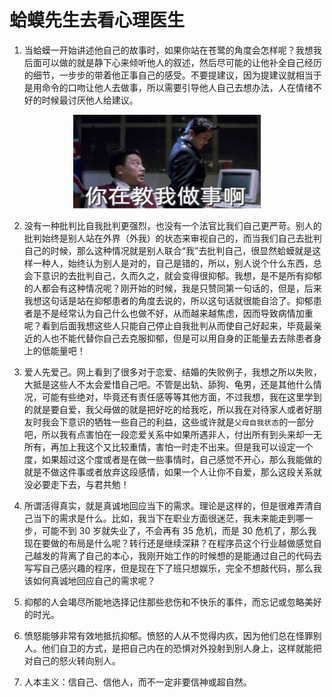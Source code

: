 # 蛤蟆先生去看心理医生


1. 当蛤蟆一开始讲述他自己的故事时，如果你站在苍鹭的角度会怎样呢？我想我后面可以做的就是静下心来倾听他人的叙述，然后尽可能的让他补全自己经历的细节，一步步的带着他正事自己的感受。不要提建议，因为提建议就相当于是用命令的口吻让他人去做事，所以需要引导他人自己去想办法，人在情绪不好的时候最讨厌他人给建议。

<div style="text-align: center;">
  <img src="你在教我做事啊.jpg" width="300" height="150" />
</div>

2. 没有一种批判比自我批判更强烈，也没有一个法官比我们自己更严苛。别人的批判始终是别人站在外界（外我）的状态来审视自己的，而当我们自己去批判自己的时候，那么这种情况就是别人联合“我”去批判自己，很显然蛤蟆就是这样一种人，始终认为别人是对的，自己是错的，所以，别人说个什么东西，总会下意识的去批判自己，久而久之，就会变得很抑郁。我想，是不是所有抑郁的人都会有这种情况呢？刚开始的时候，我是只赞同第一句话的，但是，后来我想这句话是站在抑郁患者的角度去说的，所以这句话就很能自洽了。抑郁患者是不是经常认为自己什么也做不好，从而越来越焦虑，因而导致病情加重呢？看到后面我想这些人只能自己停止自我批判从而使自己好起来，毕竟最亲近的人也不能代替你自己去克服抑郁，但是可以用自身的正能量去去除患者身上的低能量吧！

3. 爱人先爱己。网上看到了很多对于恋爱、结婚的失败例子，我想之所以失败，大抵是这些人不太会爱惜自己吧。不管是出轨、舔狗、龟男，还是其他什么情况，可能有些绝对，毕竟还有责任感等等其他方面，不过我想，我在这里学到的就是要自爱，我父母做的就是把好吃的给我吃，所以我在对待家人或者好朋友时我会下意识的牺牲一些自己的利益，这些或许就是`父母自我状态`的一部分吧，所以我有点害怕在一段恋爱关系中如果所遇非人，付出所有到头来却一无所有，再加上我这个又比较重情，害怕一时走不出来。但是我可以设定一个度，如果超过这个度或者是在做一些事情时，自己感觉不开心，那么我能做的就是不做这件事或者放弃这段感情，如果一个人让你不自爱，那么这段关系就没必要走下去，与君共勉！

4. 所谓活得真实，就是真诚地回应当下的需求。理论是这样的，但是很难弄清自己当下的需求是什么。比如，我当下在职业方面很迷茫，我未来能走到哪一步，可能不到 30 岁就失业了，不会再有 35 危机，而是 30 危机了，那么我现在要做的布局是什么呢？转行还是继续深耕？在程序员这个行业越做感觉自己越发的背离了自己的本心，我刚开始工作的时候想的是能通过自己的代码去写写自己感兴趣的程序，但是现在下了班只想娱乐，完全不想敲代码，那么我该如何真诚地回应自己的需求呢？

5. 抑郁的人会竭尽所能地选择记住那些悲伤和不快乐的事件，而忘记或忽略美好的时光。

6. 愤怒能够非常有效地抵抗抑郁。愤怒的人从不觉得内疚，因为他们总在怪罪别人。他们自卫的方式，是把自己内在的恐惧对外投射到别人身上，这样就能把对自己的怒火转向别人。

7. 人本主义：信自己、信他人，而不一定非要信神或超自然。
